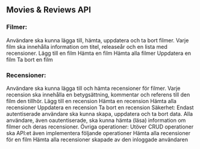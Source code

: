 ## Movies & Reviews API

### Filmer: 
Användare ska kunna lägga till, hämta, uppdatera och ta bort filmer. Varje film ska innehålla information om titel, releaseår och en lista med recensioner.
Lägg till en film
Hämta en film
Hämta alla filmer
Uppdatera en film
Ta bort en film
### Recensioner: 
Användare ska kunna lägga till och hämta recensioner för filmer. Varje recension ska innehålla en betygsättning, kommentar och referens till den film den tillhör.
Lägg till en recension
Hämta en recension
Hämta alla recensioner
Uppdatera en recension
Ta bort en recension
Säkerhet: Endast autentiserade användare ska kunna skapa, uppdatera och ta bort data. Alla användare, även oautentiserade, ska kunna hämta (läsa) information om filmer och deras recensioner.
Övriga operationer: Utöver CRUD operationer ska API:et även implementera följande operationer
Hämta alla recensioner för en film
Hämta alla recensioner skapade av den inloggade användaren
